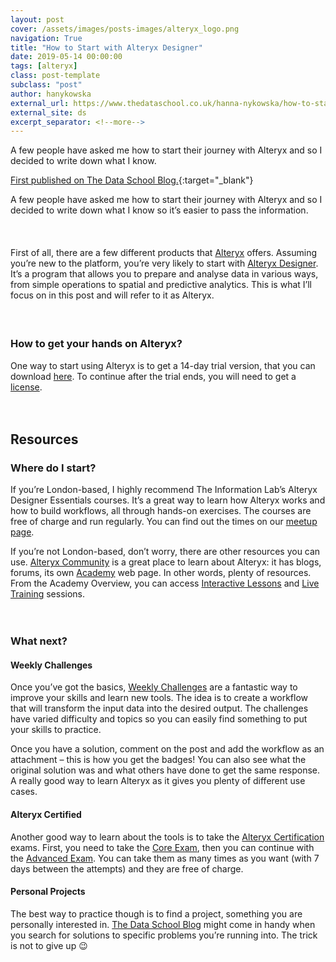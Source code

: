 ```yaml
---
layout: post
cover: /assets/images/posts-images/alteryx_logo.png
navigation: True
title: "How to Start with Alteryx Designer"
date: 2019-05-14 00:00:00
tags: [alteryx]
class: post-template
subclass: "post"
author: hanykowska
external_url: https://www.thedataschool.co.uk/hanna-nykowska/how-to-start-with-alteryx-designer/
external_site: ds
excerpt_separator: <!--more-->
---
```


A few people have asked me how to start their journey with Alteryx and so I decided to write down what I know.

[First published on The Data School Blog.]({{page.external_url}}){:target="\_blank"}

<!--more-->

<p>A few people have asked me how to start their journey with Alteryx and so I decided to write down what I know so it&#8217;s easier to pass the information.</p>

<div style="height:23px" aria-hidden="true" class="wp-block-spacer"></div>

<p>First of all, there are a few different products that <a href="https://www.alteryx.com/platform">Alteryx</a> offers. Assuming you&#8217;re new to the platform, you&#8217;re very likely to start with <a href="https://www.alteryx.com/products/alteryx-platform/alteryx-designer">Alteryx Designer</a>. It&#8217;s a program that allows you to prepare and analyse data in various ways, from simple operations to spatial and predictive analytics. This is what I&#8217;ll focus on in this post and will refer to it as Alteryx.</p>

<div style="height:22px" aria-hidden="true" class="wp-block-spacer"></div>

<h3>How to get your hands on Alteryx?</h3>

<p>One way to start using Alteryx is to get a 14-day trial version, that you can download <a href="https://www.alteryx.com/designer-trial/free-trial">here</a>. To continue after the trial ends, you will need to get a <a href="https://www.alteryx.com/products/platform-details/pricing">license</a>.</p>

<div style="height:20px" aria-hidden="true" class="wp-block-spacer"></div>

<h2>Resources</h2>

<h3>Where do I start?</h3>

<p>If you&#8217;re London-based, I highly recommend The Information Lab&#8217;s Alteryx Designer Essentials courses. It&#8217;s a great way to learn how Alteryx works and how to build workflows, all through hands-on exercises. The courses are free of charge and run regularly. You can find out the times on our <a href="https://www.meetup.com/Lets-talk-Data/events/">meetup page</a>.</p>

<p>If you&#8217;re not London-based, don&#8217;t worry, there are other resources you can use. <a href="https://community.alteryx.com/">Alteryx Community</a> is a great place to learn about Alteryx: it has blogs, forums, its own <a href="https://community.alteryx.com/t5/Overview/bd-p/academy-overview">Academy</a> web page. In other words, plenty of resources. From the Academy Overview, you can access <a href="https://community.alteryx.com/t5/Interactive-Lessons/tkb-p/interactive-lessons">Interactive Lessons</a> and <a href="https://community.alteryx.com/t5/Live-Training/bd-p/live-training">Live Training</a> sessions. </p>

<div style="height:20px" aria-hidden="true" class="wp-block-spacer"></div>

<h3>What next?</h3>

<h4>Weekly Challenges</h4>

<p>Once you&#8217;ve got the basics, <a href="https://community.alteryx.com/t5/Weekly-Challenge/Weekly-Challenge-Index-amp-Welcome/td-p/48275">Weekly Challenges</a> are a fantastic way to improve your skills and learn new tools. The idea is to create a workflow that will transform the input data into the desired output. The challenges have varied difficulty and topics so you can easily find something to put your skills to practice.</p>

<p>Once you have a solution, comment on the post and add the workflow as an attachment &#8211; this is how you get the badges! You can also see what the original solution was and what others have done to get the same response. A really good way to learn Alteryx as it gives you plenty of different use cases.</p>

<h4>Alteryx Certified</h4>

<p>Another good way to learn about the tools is to take the <a href="https://community.alteryx.com/t5/Certification/bd-p/product-certification">Alteryx Certification</a> exams. First, you need to take the <a href="https://www.thedataschool.co.uk/hanna-nykowska/alteryx-certification-designer-core-exam/">Core Exam</a>, then you can continue with the <a href="https://www.thedataschool.co.uk/hanna-nykowska/alteryx-certification-designer-advanced-exam/">Advanced Exam</a>. You can take them as many times as you want (with 7 days between the attempts) and they are free of charge.</p>

<h4>Personal Projects</h4>

<p>The best way to practice though is to find a project, something you are personally interested in.  <a href="https://www.thedataschool.co.uk/blog/">The Data School Blog</a> might come in handy when you search for solutions to specific problems you&#8217;re running into. The trick is not to give up 😉</p>
